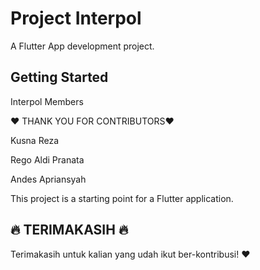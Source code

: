 # Project Interpol

A Flutter App development project.

## Getting Started
 Interpol Members
 
:heart: THANK YOU FOR CONTRIBUTORS:heart:
 
 Kusna Reza
 
 Rego Aldi Pranata
 
 Andes Apriansyah

 
 This project is a starting point for a Flutter application.
## :fire: TERIMAKASIH :fire:

Terimakasih untuk kalian yang udah ikut ber-kontribusi! :heart:
